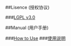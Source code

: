 ##Lisence (授权协议)

###<a href="https://github.com/jc3213/SimpleProxy/blob/master/LICENSE">LGPL v3.0</a>

##Manual (用户手册)

###<a href="https://github.com/jc3213/Misc/blob/master/Manual/en-US/SimpleProxy.md">How to Use</a>
###<a href="https://github.com/jc3213/Misc/blob/master/Manual/zh-CN/SimpleProxy.md">使用说明</a>
